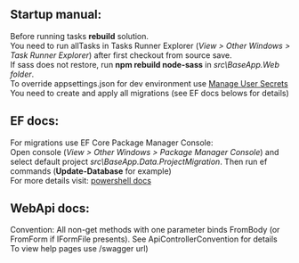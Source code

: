 ## Startup manual:
Before running tasks **rebuild** solution.<br/>
You need to run allTasks in Tasks Runner Explorer (*View > Other Windows > Task Runner Explorer*) after first checkout from source save.<br/> 
If sass does not restore, run **npm rebuild node-sass** in *src\BaseApp.Web folder*.<br/>
To override appsettings.json for dev environment use [Manage User Secrets](https://docs.microsoft.com/en-us/aspnet/core/security/app-secrets)
<br/>
You need to create and apply all migrations (see EF docs belows for details)

## EF docs:
For migrations use EF Core Package Manager Console:<br/>
Open console (*View > Other Windows > Package Manager Console*) and select default project *src\BaseApp.Data.ProjectMigration*. Then run ef commands (**Update-Database** for example)<br/>
For more details visit: [powershell docs](https://docs.microsoft.com/en-us/ef/core/miscellaneous/cli/powershell)

## WebApi docs:
Convention: All non-get methods with one parameter binds FromBody (or FromForm if IFormFile presents). See ApiControllerConvention for details <br/>
To view help pages use /swagger url)